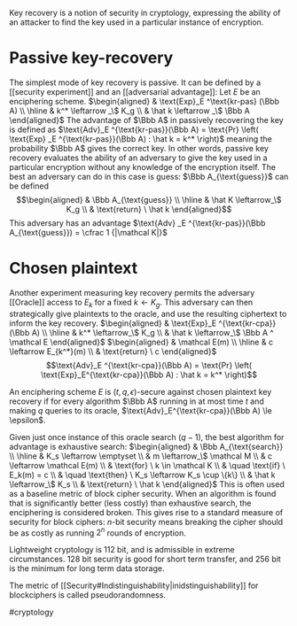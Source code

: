 Key recovery is a notion of security in cryptology, expressing the ability of an attacker to find the key used in a particular instance of encryption.

# Passive key-recovery
The simplest mode of key recovery is passive. It can be defined by a [[security experiment]] and an [[adversarial advantage]]:
Let $E$ be an enciphering scheme.
$\begin{aligned} & \text{Exp}_E ^\text{kr-pas} (\Bbb A) \\ \hline & k^* \leftarrow _\$ K_g \\ & \hat k \leftarrow _\$ \Bbb A \end{aligned}$ 
The advantage of $\Bbb A$ in passively recovering the key is defined as $\text{Adv}_E ^{\text{kr-pas}}(\Bbb A) = \text{Pr} \left( \text{Exp} _E ^{\text{kr-pas}}(\Bbb A) : \hat k = k^* \right)$ meaning the probability $\Bbb A$ gives the correct key.
In other words, passive key recovery evaluates the ability of an adversary to give the key used in a particular encryption without any knowledge of the encryption itself.
The best an adversary can do in this case is guess: $\Bbb A_{\text{guess}}$ can be defined $$\begin{aligned} & \Bbb A_{\text{guess}} \\ \hline & \hat K \leftarrow_\$ K_g \\ & \text{return} \ \hat k \end{aligned}$$This adversary has an advantage $\text{Adv} _E ^{\text{kr-pas}}(\Bbb A_{\text{guess}}) = \cfrac 1 {|\mathcal K|}$
# Chosen plaintext
Another experiment measuring key recovery permits the adversary [[Oracle]] access to $E_k$ for a fixed $k \leftarrow K_g$. This adversary can then strategically give plaintexts to the oracle, and use the resulting ciphertext to inform the key recovery.
$\begin{aligned} & \text{Exp}_E ^{\text{kr-cpa}}(\Bbb A) \\ \hline & k^* \leftarrow_\$ K_g \\ & \hat k \leftarrow_\$ \Bbb A ^ \mathcal E \end{aligned}$    $\begin{aligned} & \mathcal E(m) \\ \hline & c \leftarrow E_{k^*}(m) \\ & \text{return} \ c \end{aligned}$
$$\text{Adv}_E ^{\text{kr-cpa}}(\Bbb A) = \text{Pr} \left( \text{Exp}_E^{\text{kr-cpa}}(\Bbb A) : \hat k = k^* \right)$$

An enciphering scheme $E$ is $(t,q,\epsilon)$-secure against chosen plaintext key recovery if for every algorithm $\Bbb A$ running in at most time $t$ and making $q$ queries to its oracle, $\text{Adv}_E^{\text{kr-cpa}}(\Bbb A) \le \epsilon$.

Given just once instance of this oracle search ($q-1$), the best algorithm for advantage is exhaustive search:
$\begin{aligned} & \Bbb A_{\text{search}} \\ \hline & K_s \leftarrow \emptyset \\ & m \leftarrow_\$ \mathcal M \\ & c \leftarrow \mathcal E(m) \\ & \text{for} \ k \in \mathcal K \\ & \quad \text{if} \ E_k(m) = c \\ & \quad \text{then} \ K_s \leftarrow K_s \cup \{k\} \\ & \hat k \leftarrow_\$ K_s \\ & \text{return} \ \hat k \end{aligned}$
This is often used as a baseline metric of block cipher security. When an algorithm is found that is significantly better (less costly) than exhaustive search, the enciphering is considered broken. 
This gives rise to a standard measure of security for block ciphers: $n$-bit security means breaking the cipher should be as costly as running $2^n$ rounds of encryption.

Lightweight cryptology is 112 bit, and is admissible in extreme circumstances. 128 bit security is good for short term transfer, and 256 bit is the minimum for long term data storage.

The metric of [[Security#Indistinguishability|inidstinguishability]] for blockciphers is called pseudorandomness. 

#cryptology